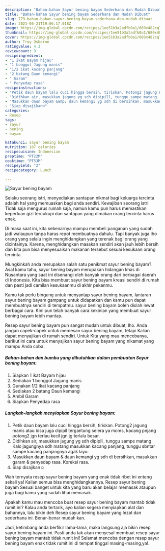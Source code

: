 ```yaml
---
description: "Bahan-bahan Sayur bening bayam Sederhana dan Mudah Dibuat"
title: "Bahan-bahan Sayur bening bayam Sederhana dan Mudah Dibuat"
slug: 779-bahan-bahan-sayur-bening-bayam-sederhana-dan-mudah-dibuat
date: 2021-06-21T19:06:17.018Z
image: https://img-global.cpcdn.com/recipes/1ee51b3a2adfb0a1/680x482cq70/sayur-bening-bayam-foto-resep-utama.jpg
thumbnail: https://img-global.cpcdn.com/recipes/1ee51b3a2adfb0a1/680x482cq70/sayur-bening-bayam-foto-resep-utama.jpg
cover: https://img-global.cpcdn.com/recipes/1ee51b3a2adfb0a1/680x482cq70/sayur-bening-bayam-foto-resep-utama.jpg
author: Troy Osborne
ratingvalue: 4.3
reviewcount: 9
recipeingredient:
- "1 ikat Bayam hijau"
- "1 bonggol Jagung manis"
- "1/2 ikat kacang panjang"
- "2 batang Daun kemangi"
- " Garam"
- " Penyedap rasa"
recipeinstructions:
- "Petik daun bayam lalu cuci hingga bersih, tiriskan. Potong2 jagung manis atau bisa juga dipipil tergantung selera ya moms, kacang pnjang potong2 jgn terlau kecil jgn jg terlalu besar."
- "Didihkan air, masukkan jagung yg sdh dipipill, tunggu sampe matang. Kalo jagungnya sdh matang masukkan kacang panjang, tunggu sbntar sampe kacang panjangnya agak layu."
- "Masukkan daun bayam &amp; daun kemangi yg sdh di bersihkan, masukkan garam &amp; penyedap rasa. Koreksi rasa."
- "Siap disajikan☺️"
categories:
- Resep
tags:
- sayur
- bening
- bayam

katakunci: sayur bening bayam 
nutrition: 107 calories
recipecuisine: Indonesian
preptime: "PT22M"
cooktime: "PT53M"
recipeyield: "2"
recipecategory: Lunch

---
```



![Sayur bening bayam](https://img-global.cpcdn.com/recipes/1ee51b3a2adfb0a1/680x482cq70/sayur-bening-bayam-foto-resep-utama.jpg)

Selaku seorang istri, menyediakan santapan nikmat bagi keluarga tercinta adalah hal yang memuaskan bagi anda sendiri. Kewajiban seorang istri Tidak saja mengurus rumah saja, namun kamu pun harus memastikan keperluan gizi tercukupi dan santapan yang dimakan orang tercinta harus enak.

Di masa  saat ini, kita sebenarnya mampu membeli panganan yang sudah jadi walaupun tanpa harus repot membuatnya dahulu. Tapi banyak juga lho orang yang selalu ingin menghidangkan yang terenak bagi orang yang dicintainya. Karena, menghidangkan masakan sendiri akan jauh lebih bersih dan kita pun bisa menyesuaikan makanan tersebut sesuai kesukaan orang tercinta. 



Mungkinkah anda merupakan salah satu penikmat sayur bening bayam?. Asal kamu tahu, sayur bening bayam merupakan hidangan khas di Nusantara yang saat ini disenangi oleh banyak orang dari berbagai daerah di Indonesia. Kita bisa membuat sayur bening bayam kreasi sendiri di rumah dan pasti jadi camilan kesukaanmu di akhir pekanmu.

Kamu tak perlu bingung untuk menyantap sayur bening bayam, lantaran sayur bening bayam gampang untuk didapatkan dan kamu pun dapat membuatnya sendiri di tempatmu. sayur bening bayam boleh diolah lewat berbagai cara. Kini pun telah banyak cara kekinian yang membuat sayur bening bayam lebih mantap.

Resep sayur bening bayam pun sangat mudah untuk dibuat, lho. Anda jangan capek-capek untuk memesan sayur bening bayam, tetapi Kalian dapat menyajikan di rumah sendiri. Untuk Kita yang mau mencobanya, berikut ini cara untuk menyajikan sayur bening bayam yang nikamat yang mampu Anda coba.

<!--inarticleads1-->

##### Bahan-bahan dan bumbu yang dibutuhkan dalam pembuatan Sayur bening bayam:

1. Siapkan 1 ikat Bayam hijau
1. Sediakan 1 bonggol Jagung manis
1. Gunakan 1/2 ikat kacang panjang
1. Sediakan 2 batang Daun kemangi
1. Ambil  Garam
1. Siapkan  Penyedap rasa




<!--inarticleads2-->

##### Langkah-langkah menyiapkan Sayur bening bayam:

1. Petik daun bayam lalu cuci hingga bersih, tiriskan. Potong2 jagung manis atau bisa juga dipipil tergantung selera ya moms, kacang pnjang potong2 jgn terlau kecil jgn jg terlalu besar.
1. Didihkan air, masukkan jagung yg sdh dipipill, tunggu sampe matang. Kalo jagungnya sdh matang masukkan kacang panjang, tunggu sbntar sampe kacang panjangnya agak layu.
1. Masukkan daun bayam &amp; daun kemangi yg sdh di bersihkan, masukkan garam &amp; penyedap rasa. Koreksi rasa.
1. Siap disajikan☺️




Wah ternyata resep sayur bening bayam yang enak tidak ribet ini enteng sekali ya! Kalian semua bisa menghidangkannya. Resep sayur bening bayam Sesuai banget untuk kita yang baru akan belajar memasak ataupun juga bagi kamu yang sudah lihai memasak.

Apakah kamu mau mencoba buat resep sayur bening bayam mantab tidak rumit ini? Kalau anda tertarik, ayo kalian segera menyiapkan alat dan bahannya, lalu bikin deh Resep sayur bening bayam yang lezat dan sederhana ini. Benar-benar mudah kan. 

Jadi, ketimbang anda berfikir lama-lama, maka langsung aja bikin resep sayur bening bayam ini. Pasti anda tak akan menyesal membuat resep sayur bening bayam mantab tidak rumit ini! Selamat mencoba dengan resep sayur bening bayam enak tidak rumit ini di tempat tinggal masing-masing,ya!.

